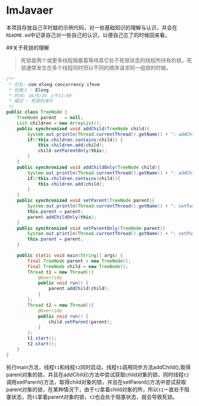 # ImJavaer
本项目存放自己平时敲的示例代码，对一些基础知识的理解与认识，并会在`README.md`中记录自己对一些自己的认识，以便自己忘了的时候回来看。

##关于死锁的理解

> 死锁是两个或更多线程阻塞着等待其它处于死锁状态的线程所持有的锁。死锁通常发生在多个线程同时但以不同的顺序请求同一组锁的时候。

<!--more-->


```java
/**
 * 包名: com.elong.concurrency.ifeve
 * 创建人 : Elong
 * 时间: 16/9/20 上午11:49
 * 描述 : 死锁的演示
 */
public class TreeNode {
    TreeNode parent   = null;
    List children = new ArrayList();
    public synchronized void addChild(TreeNode child){
        System.out.println(Thread.currentThread().getName() + ": addChild()");
        if(!this.children.contains(child)) {
            this.children.add(child);
            child.setParentOnly(this);
        }
    }
    public synchronized void addChildOnly(TreeNode child){
        System.out.println(Thread.currentThread().getName() + ": addChildOnly()");
        if(!this.children.contains(child)){
            this.children.add(child);
        }
    }
    public synchronized void setParent(TreeNode parent){
        System.out.println(Thread.currentThread().getName() + ": setParent()");
        this.parent = parent;
        parent.addChildOnly(this);
    }
    public synchronized void setParentOnly(TreeNode parent){
        System.out.println(Thread.currentThread().getName() + ": setParentOnly()");
        this.parent = parent;
    }

    public static void main(String[] args) {
        final TreeNode parent = new TreeNode();
        final TreeNode child = new TreeNode();
        Thread t1 = new Thread(){
            @Override
            public void run() {
                parent.addChild(child);
            }
        };
        Thread t2 = new Thread(){
            @Override
            public void run() {
                child.setParent(parent);
            }
        };
        t1.start();
        t2.start();
    }
}
```

执行main方法，线程`t1`和线程`t2`同时启动，线程`t1`调用同步方法addChild(),取得parent对象的锁，并且在addChild()方法中尝试获取child对象的锁，同时线程`t2`调用setParent()方法，取得child对象的锁，并且在setParent()方法中尝试获取parent对象的锁，在某种情况下，由于`t2`拿着child对象的所，所以`t1`一直处于阻塞状态，而`t1`拿着parent对象的锁，`t2`也会处于阻塞状态，就会导致死锁。
